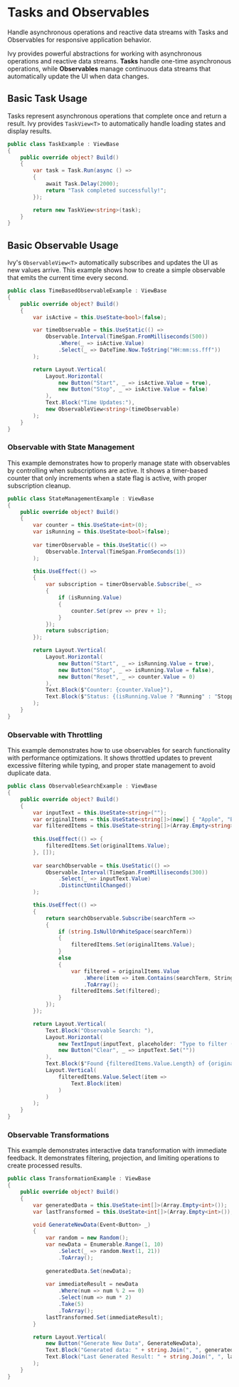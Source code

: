# Tasks and Observables

<Ingress>
Handle asynchronous operations and reactive data streams with Tasks and Observables for responsive application behavior.
</Ingress>

Ivy provides powerful abstractions for working with asynchronous operations and reactive data streams. **Tasks** handle one-time asynchronous operations, while **Observables** manage continuous data streams that automatically update the UI when data changes.

## Basic Task Usage

Tasks represent asynchronous operations that complete once and return a result. Ivy provides `TaskView<T>` to automatically handle loading states and display results.

```csharp demo-below
public class TaskExample : ViewBase
{
    public override object? Build()
    {
        var task = Task.Run(async () =>
        {
            await Task.Delay(2000); 
            return "Task completed successfully!";
        });

        return new TaskView<string>(task);
    }
}
```

## Basic Observable Usage

Ivy's `ObservableView<T>` automatically subscribes and updates the UI as new values arrive. This example shows how to create a simple observable that emits the current time every second.

```csharp demo-below
public class TimeBasedObservableExample : ViewBase
{
    public override object? Build()
    {
        var isActive = this.UseState<bool>(false);

        var timeObservable = this.UseStatic(() =>
            Observable.Interval(TimeSpan.FromMilliseconds(500))
                .Where(_ => isActive.Value)
                .Select(_ => DateTime.Now.ToString("HH:mm:ss.fff"))
        );

        return Layout.Vertical(
            Layout.Horizontal(
                new Button("Start", _ => isActive.Value = true),
                new Button("Stop", _ => isActive.Value = false)
            ),
            Text.Block("Time Updates:"),
            new ObservableView<string>(timeObservable)
        );
    }
}
```

### Observable with State Management

This example demonstrates how to properly manage state with observables by controlling when subscriptions are active. It shows a timer-based counter that only increments when a state flag is active, with proper subscription cleanup.

```csharp demo-tabs
public class StateManagementExample : ViewBase
{
    public override object? Build()
    {
        var counter = this.UseState<int>(0);
        var isRunning = this.UseState<bool>(false);
        
        var timerObservable = this.UseStatic(() => 
            Observable.Interval(TimeSpan.FromSeconds(1))
        );

        this.UseEffect(() =>
        {
            var subscription = timerObservable.Subscribe(_ =>
            {
                if (isRunning.Value)
                {
                    counter.Set(prev => prev + 1);
                }
            });
            return subscription;
        }); 

        return Layout.Vertical(
            Layout.Horizontal(
                new Button("Start", _ => isRunning.Value = true),
                new Button("Stop", _ => isRunning.Value = false),
                new Button("Reset", _ => counter.Value = 0)
            ),
            Text.Block($"Counter: {counter.Value}"),
            Text.Block($"Status: {(isRunning.Value ? "Running" : "Stopped")}")
        );
    }
}
```

### Observable with Throttling

This example demonstrates how to use observables for search functionality with performance optimizations. It shows throttled updates to prevent excessive filtering while typing, and proper state management to avoid duplicate data.

```csharp demo-tabs
public class ObservableSearchExample : ViewBase
{
    public override object? Build()
    {
        var inputText = this.UseState<string>("");
        var originalItems = this.UseState<string[]>(new[] { "Apple", "Banana", "Cherry", "Date", "Elderberry", "Fig", "Grape", "Honeydew" });
        var filteredItems = this.UseState<string[]>(Array.Empty<string>());
        
        this.UseEffect(() => {
            filteredItems.Set(originalItems.Value);
        }, []); 
        
        var searchObservable = this.UseStatic(() => 
            Observable.Interval(TimeSpan.FromMilliseconds(300))
                .Select(_ => inputText.Value)
                .DistinctUntilChanged()
        );

        this.UseEffect(() =>
        {
            return searchObservable.Subscribe(searchTerm =>
            {   
                if (string.IsNullOrWhiteSpace(searchTerm))
                {
                    filteredItems.Set(originalItems.Value);
                }
                else
                {
                    var filtered = originalItems.Value
                        .Where(item => item.Contains(searchTerm, StringComparison.OrdinalIgnoreCase))
                        .ToArray();
                    filteredItems.Set(filtered);
                }
            });
        });

        return Layout.Vertical(
            Text.Block("Observable Search: "),
            Layout.Horizontal(
                new TextInput(inputText, placeholder: "Type to filter (throttled)..."),
                new Button("Clear", _ => inputText.Set(""))
            ),
            Text.Block($"Found {filteredItems.Value.Length} of {originalItems.Value.Length} items"),
            Layout.Vertical(
                filteredItems.Value.Select(item => 
                    Text.Block(item)
                )
            )
        );
    }
}
```

### Observable Transformations

This example demonstrates interactive data transformation with immediate feedback. It demonstrates filtering, projection, and limiting operations to create processed results.

```csharp demo-tabs
public class TransformationExample : ViewBase
{
    public override object? Build()
    {
        var generatedData = this.UseState<int[]>(Array.Empty<int>());
        var lastTransformed = this.UseState<int[]>(Array.Empty<int>());

        void GenerateNewData(Event<Button> _)
        {
            var random = new Random();
            var newData = Enumerable.Range(1, 10)
                .Select(_ => random.Next(1, 21))
                .ToArray();
            
            generatedData.Set(newData);
            
            var immediateResult = newData
                .Where(num => num % 2 == 0)
                .Select(num => num * 2)
                .Take(5)
                .ToArray();
            lastTransformed.Set(immediateResult);
        }

        return Layout.Vertical(
            new Button("Generate New Data", GenerateNewData),
            Text.Block("Generated data: " + string.Join(", ", generatedData.Value)),
            Text.Block("Last Generated Result: " + string.Join(", ", lastTransformed.Value))
        );
    }
}
```

